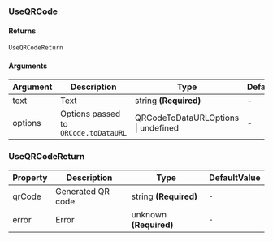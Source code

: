 ### UseQRCode

#### Returns
`UseQRCodeReturn`

#### Arguments
|Argument|Description|Type|DefaultValue|
|---|---|---|---|
|text|Text|string  **(Required)**|-|
|options|Options passed to `QRCode.toDataURL`|QRCodeToDataURLOptions \| undefined |-|

### UseQRCodeReturn

|Property|Description|Type|DefaultValue|
|---|---|---|---|
|qrCode|Generated QR code|string  **(Required)**|`-`|
|error|Error|unknown  **(Required)**|`-`|